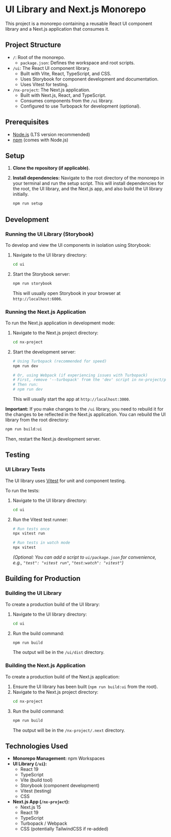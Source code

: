 # UI Library and Next.js Monorepo

This project is a monorepo containing a reusable React UI component library and a Next.js application that consumes it.

## Project Structure

-   `/`: Root of the monorepo.
    -   `package.json`: Defines the workspace and root scripts.
-   `/ui`: The React UI component library.
    -   Built with Vite, React, TypeScript, and CSS.
    -   Uses Storybook for component development and documentation.
    -   Uses Vitest for testing.
-   `/nx-project`: The Next.js application.
    -   Built with Next.js, React, and TypeScript.
    -   Consumes components from the `/ui` library.
    -   Configured to use Turbopack for development (optional).

## Prerequisites

-   [Node.js](https://nodejs.org/) (LTS version recommended)
-   [npm](https://www.npmjs.com/) (comes with Node.js)

## Setup

1.  **Clone the repository (if applicable).**
2.  **Install dependencies:** Navigate to the root directory of the monorepo in your terminal and run the setup script. This will install dependencies for the root, the UI library, and the Next.js app, and also build the UI library initially.

    ```bash
    npm run setup
    ```

## Development

### Running the UI Library (Storybook)

To develop and view the UI components in isolation using Storybook:

1.  Navigate to the UI library directory:
    ```bash
    cd ui
    ```
2.  Start the Storybook server:
    ```bash
    npm run storybook
    ```
    This will usually open Storybook in your browser at `http://localhost:6006`.

### Running the Next.js Application

To run the Next.js application in development mode:

1.  Navigate to the Next.js project directory:
    ```bash
    cd nx-project
    ```
2.  Start the development server:
    ```bash
    # Using Turbopack (recommended for speed)
    npm run dev
    
    # Or, using Webpack (if experiencing issues with Turbopack)
    # First, remove '--turbopack' from the 'dev' script in nx-project/package.json
    # Then run:
    # npm run dev 
    ```
    This will usually start the app at `http://localhost:3000`.

**Important:** If you make changes to the `/ui` library, you need to rebuild it for the changes to be reflected in the Next.js application. You can rebuild the UI library from the root directory:

```bash
npm run build:ui
```

Then, restart the Next.js development server.

## Testing

### UI Library Tests

The UI library uses [Vitest](https://vitest.dev/) for unit and component testing.

To run the tests:

1.  Navigate to the UI library directory:
    ```bash
    cd ui
    ```
2.  Run the Vitest test runner:
    ```bash
    # Run tests once
    npx vitest run

    # Run tests in watch mode
    npx vitest
    ```

    *(Optional: You can add a script to `ui/package.json` for convenience, e.g., `"test": "vitest run"`, `"test:watch": "vitest"`)*

## Building for Production

### Building the UI Library

To create a production build of the UI library:

1.  Navigate to the UI library directory:
    ```bash
    cd ui
    ```
2.  Run the build command:
    ```bash
    npm run build
    ```
    The output will be in the `/ui/dist` directory.

### Building the Next.js Application

To create a production build of the Next.js application:

1.  Ensure the UI library has been built (`npm run build:ui` from the root).
2.  Navigate to the Next.js project directory:
    ```bash
    cd nx-project
    ```
3.  Run the build command:
    ```bash
    npm run build
    ```
    The output will be in the `/nx-project/.next` directory.

## Technologies Used

-   **Monorepo Management:** npm Workspaces
-   **UI Library (`/ui`):**
    -   React 19
    -   TypeScript
    -   Vite (build tool)
    -   Storybook (component development)
    -   Vitest (testing)
    -   CSS
-   **Next.js App (`/nx-project`):**
    -   Next.js 15
    -   React 19
    -   TypeScript
    -   Turbopack / Webpack
    -   CSS (potentially TailwindCSS if re-added)
